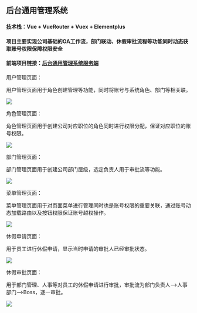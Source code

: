 <h2>后台通用管理系统</h2>
<h4>技术栈：Vue + VueRouter + Vuex + Elementplus</h4>
<h4>项目主要实现公司基础的OA工作流，部门联动、休假审批流程等功能同时动态获取账号权限保障权限安全</h4>
<h4>前端项目链接：<a href="https://github.com/qq544281495/generalService">后台通用管理系统服务端</a></h4>
<p>用户管理页面：</p>
  <p>用户管理页面用于角色创建管理等功能，同时将账号与系统角色、部门等相关联。</p>
  <image src="https://github.com/qq544281495/generalManage/assets/64632385/7f01fa8f-2a40-4c6c-bed3-c52731bbd7b6"></image>
<p>角色管理页面：</p>
  <p>角色管理页面用于创建公司对应职位的角色同时进行权限分配，保证对应职位的账号权限。</p>
  <image src="https://github.com/qq544281495/generalManage/assets/64632385/dce6625f-ba88-4df6-b9c9-3d2cd0093d0c"></image>
<p>部门管理页面：</p>
  <p>部门管理页面用于创建公司部门层级，选定负责人用于审批流等功能。</p>
  <image src="https://github.com/qq544281495/generalManage/assets/64632385/65d26997-015c-42b2-8343-074bdeed57cd"></image>
<p>菜单管理页面：</p>
  <p>菜单管理页面用于对页面菜单进行管理同时也是账号权限的重要关联，通过账号动态加载路由以及按钮权限保证账号越权操作。</p>
  <image src="https://github.com/qq544281495/generalManage/assets/64632385/b9c5139d-85db-4bf3-a335-94220b91f499"></image>
<p>休假申请页面：</p>
  <p>用于员工进行休假申请，显示当时申请的审批人已经审批状态。</p>
  <image src="https://github.com/qq544281495/generalManage/assets/64632385/a2d3b9f7-fdc4-49dd-bd31-1a3f342a249a"></image>
<p>休假审批页面：</p>
  <p>用于部门管理、人事等对员工的休假申请进行审批，审批流为部门负责人——>人事部门——>Boss，逐一审批。</p>
  <image src="https://github.com/qq544281495/generalManage/assets/64632385/a5f664cd-32d8-463f-a1d2-c4589a3b2b7e"></image>
